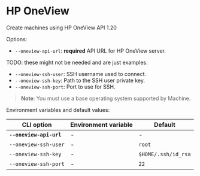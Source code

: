 <!--[metadata]>
+++
title = "OneView"
description = "HP OneView driver for machine"
keywords = ["machine, OneView, driver"]
[menu.main]
parent="smn_machine_drivers"
+++
<![end-metadata]-->

# HP OneView
Create machines using HP OneView API 1.20


Options:

 - `--oneview-api-url`: **required** API URL for HP OneView server.

 TODO: these might not be needed and are just examples.

 - `--oneview-ssh-user`: SSH username used to connect.
 - `--oneview-ssh-key`: Path to the SSH user private key.
 - `--oneview-ssh-port`: Port to use for SSH.

> **Note**: You must use a base operating system supported by Machine.

Environment variables and default values:

| CLI option                 | Environment variable | Default             |
|----------------------------|----------------------|---------------------|
| **`--oneview-api-url`** | -                    | -                   |
| `--oneview-ssh-user`       | -                    | `root`              |
| `--oneview-ssh-key`        | -                    | `$HOME/.ssh/id_rsa` |
| `--oneview-ssh-port`       | -                    | `22`                |
